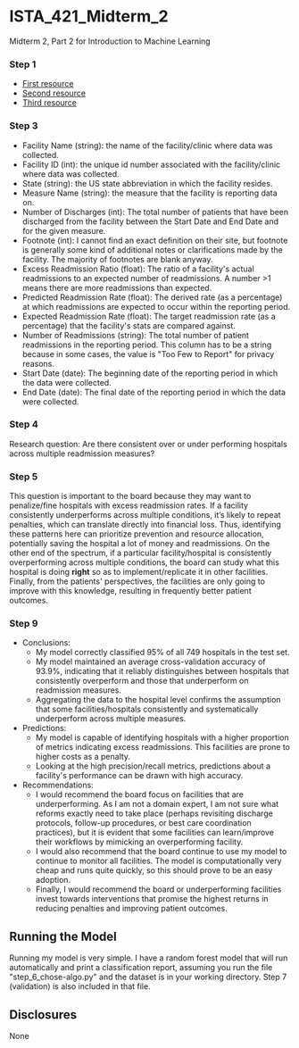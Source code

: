 # ISTA_421_Midterm_2
Midterm 2, Part 2 for Introduction to Machine Learning

### Step 1

- [First resource](https://pmc.ncbi.nlm.nih.gov/articles/PMC11011876/)
- [Second resource](https://newsroom.spectrumhealth.org/corewell-health-study-determines-keys-to-reducing-hospital-readmissions/)
- [Third resource](https://pmc.ncbi.nlm.nih.gov/articles/PMC8101040/)

### Step 3

- Facility Name (string): the name of the facility/clinic where data was collected.
- Facility ID (int): the unique id number associated with the facility/clinic where data was collected.
- State (string): the US state abbreviation in which the facility resides.
- Measure Name (string): the measure that the facility is reporting data on.
- Number of Discharges (int): The total number of patients that have been discharged from the facility between the Start Date and End Date and for the given measure. 
- Footnote (int): I cannot find an exact definition on their site, but footnote is generally some kind of additional notes or clarifications made by the facility. The majority of footnotes are blank anyway.
- Excess Readmission Ratio (float): The ratio of a facility's actual readmissions to an expected number of readmissions. A number >1 means there are more readmissions than expected. 
- Predicted Readmission Rate (float): The derived rate (as a percentage) at which readmissions are expected to occur within the reporting period. 
- Expected Readmission Rate (float): The target readmission rate (as a percentage) that the facility's stats are compared against. 
- Number of Readmissions (string): The total number of patient readmissions in the reporting period. This column has to be a string because in some cases, the value is "Too Few to Report" for privacy reasons. 
- Start Date (date): The beginning date of the reporting period in which the data were collected.
- End Date (date): The final date of the reporting period in which the data were collected.

### Step 4

Research question: Are there consistent over or under performing hospitals across multiple readmission measures?

### Step 5

This question is important to the board because they may want to penalize/fine hospitals with excess readmission rates. If a facility consistently underperforms across multiple conditions, it’s likely to repeat penalties, which can translate directly into financial loss. Thus, identifying these patterns here can prioritize prevention and resource allocation, potentially saving the hospital a lot of money and readmissions. On the other end of the spectrum, if a particular facility/hospital is consistently overperforming across multiple conditions, the board can study what this hospital is doing **right** so as to implement/replicate it in other facilities. Finally, from the patients' perspectives, the facilities are only going to improve with this knowledge, resulting in frequently better patient outcomes. 

### Step 9

- Conclusions: 
    - My model correctly classified 95% of all 749 hospitals in the test set.
    - My model maintained an average cross-validation accuracy of 93.9%, indicating that it reliably distinguishes between hospitals that consistently overperform and those that underperform on readmission measures.
    - Aggregating the data to the hospital level confirms the assumption that some facilities/hospitals consistently and systematically underperform across multiple measures. 
- Predictions: 
    - My model is capable of identifying hospitals with a higher proportion of metrics indicating excess readmissions. This facilities are prone to higher costs as a penalty. 
    - Looking at the high precision/recall metrics, predictions about a facility's performance can be drawn with high accuracy. 
- Recommendations: 
    - I would recommend the board focus on facilities that are underperforming. As I am not a domain expert, I am not sure what reforms exactly need to take place (perhaps revisiting discharge protocols, follow-up procedures, or best care coordination practices), but it is evident that some facilities can learn/improve their workflows by mimicking an overperforming facility. 
    - I would also recommend that the board continue to use my model to continue to monitor all facilities. The model is computationally very cheap and runs quite quickly, so this should prove to be an easy adoption. 
    - Finally, I would recommend the board or underperforming facilities invest towards interventions that promise the highest returns in reducing penalties and improving patient outcomes.

## Running the Model

Running my model is very simple. I have a random forest model that will run automatically and print a classification report, assuming you run the file "step_6_chose-algo.py" and the dataset is in your working directory. Step 7 (validation) is also included in that file. 

## Disclosures

None